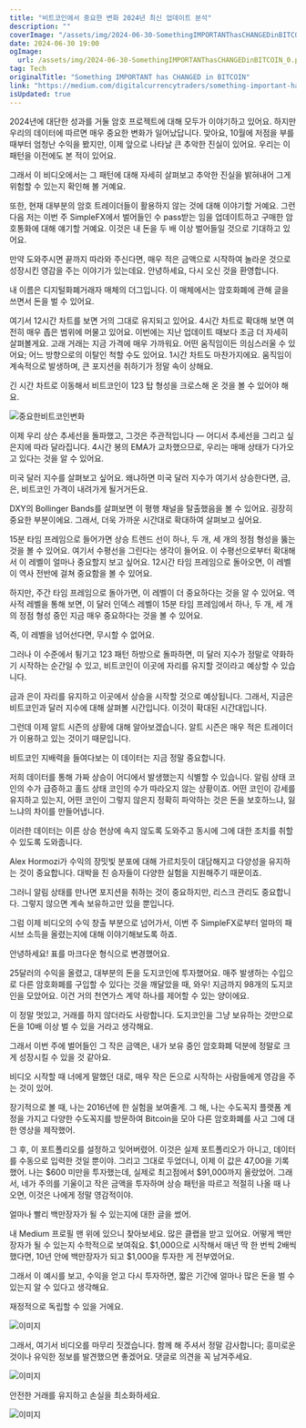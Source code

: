 ```yaml
---
title: "비트코인에서 중요한 변화 2024년 최신 업데이트 분석"
description: ""
coverImage: "/assets/img/2024-06-30-SomethingIMPORTANThasCHANGEDinBITCOIN_0.png"
date: 2024-06-30 19:00
ogImage: 
  url: /assets/img/2024-06-30-SomethingIMPORTANThasCHANGEDinBITCOIN_0.png
tag: Tech
originalTitle: "Something IMPORTANT has CHANGED in BITCOIN"
link: "https://medium.com/digitalcurrencytraders/something-important-has-changed-in-bitcoin-2b7f28448a16"
isUpdated: true
---
```






2024년에 대단한 성과를 거둘 암호 프로젝트에 대해 모두가 이야기하고 있어요. 하지만 우리의 데이터에 따르면 매우 중요한 변화가 일어났답니다. 맞아요, 10월에 저점을 부를 때부터 엄청난 수익을 봤지만, 이제 앞으로 나타날 큰 추악한 진실이 있어요. 우리는 이 패턴을 이전에도 본 적이 있어요.

그래서 이 비디오에서는 그 패턴에 대해 자세히 살펴보고 추악한 진실을 밝혀내어 그게 위험할 수 있는지 확인해 볼 거예요.

또한, 현재 대부분의 암호 트레이더들이 활용하지 않는 것에 대해 이야기할 거예요. 그런 다음 저는 이번 주 SimpleFX에서 벌어들인 수 pass받는 임을 업데이트하고 구매한 암호통화에 대해 얘기할 거예요. 이것은 내 돈을 두 배 이상 벌어들일 것으로 기대하고 있어요.

만약 도와주시면 끝까지 따라와 주신다면, 매우 적은 금액으로 시작하여 놀라운 것으로 성장시킨 영감을 주는 이야기가 있는데요. 안녕하세요, 다시 오신 것을 환영합니다.

<div class="content-ad"></div>

내 이름은 디지털화폐거래자 매체의 더그입니다. 이 매체에서는 암호화폐에 관해 글을 쓰면서 돈을 벌 수 있어요.

여기서 12시간 차트를 보면 거의 그대로 유지되고 있어요. 4시간 차트로 확대해 보면 여전히 매우 좁은 범위에 머물고 있어요. 이번에는 지난 업데이트 때보다 조금 더 자세히 살펴볼게요. 고래 거래는 지금 가격에 매우 가까워요. 어떤 움직임이든 의심스러울 수 있어요; 어느 방향으로의 이탈인 척할 수도 있어요. 1시간 차트도 마찬가지에요. 움직임이 계속적으로 발생하며, 큰 포지션을 취하기가 정말 속이 상해요.

긴 시간 차트로 이동해서 비트코인이 123 탑 형성을 크로스해 온 것을 볼 수 있어야 해요.

![중요한비트코인변화](/assets/img/2024-06-30-SomethingIMPORTANThasCHANGEDinBITCOIN_0.png)

<div class="content-ad"></div>

이제 우리 상슨 추세선을 돌파했고, 그것은 주관적입니다 — 어디서 추세선을 그리고 싶은지에 따라 달라집니다. 4시간 봉의 EMA가 교차했으므로, 우리는 매매 상태가 다가오고 있다는 것을 알 수 있어요.

미국 달러 지수를 살펴보고 싶어요. 왜냐하면 미국 달러 지수가 여기서 상승한다면, 금, 은, 비트코인 가격이 내려가게 될거거든요.

DXY의 Bollinger Bands를 살펴보면 이 평행 채널을 탈출했음을 볼 수 있어요. 굉장히 중요한 부분이에요. 그래서, 더욱 가까운 시간대로 확대하여 살펴보고 싶어요.

<div class="content-ad"></div>

15분 타임 프레임으로 들어가면 상승 트렌드 선이 하나, 두 개, 세 개의 정점 형성을 뚫는 것을 볼 수 있어요. 여기서 수평선을 그린다는 생각이 들어요. 이 수평선으로부터 확대해서 이 레벨이 얼마나 중요할지 보고 싶어요. 12시간 타임 프레임으로 돌아오면, 이 레벨이 역사 전반에 걸쳐 중요함을 볼 수 있어요.

하지만, 주간 타임 프레임으로 돌아가면, 이 레벨이 더 중요하다는 것을 알 수 있어요. 역사적 레벨을 통해 보면, 이 달러 인덱스 레벨이 15분 타임 프레임에서 하나, 두 개, 세 개의 정점 형성 중인 지금 매우 중요하다는 것을 볼 수 있어요.

즉, 이 레벨을 넘어선다면, 무시할 수 없어요.

<div class="content-ad"></div>

그러나 이 수준에서 튕기고 123 패턴 하방으로 돌파하면, 미 달러 지수가 정말로 약화하기 시작하는 순간일 수 있고, 비트코인이 이곳에 자리를 유지할 것이라고 예상할 수 있습니다.

금과 은이 자리를 유지하고 이곳에서 상승을 시작할 것으로 예상됩니다. 그래서, 지금은 비트코인과 달러 지수에 대해 살펴볼 시간입니다. 이것이 확대된 시간대입니다.

그런데 이제 알트 시즌의 상황에 대해 알아보겠습니다. 알트 시즌은 매우 적은 트레이더가 이용하고 있는 것이기 때문입니다.

비트코인 지배력을 들여다보는 이 데이터는 지금 정말 중요합니다.

<div class="content-ad"></div>

저희 데이터를 통해 가짜 상승이 어디에서 발생했는지 식별할 수 있습니다. 알림 상태 코인의 수가 급증하고 홀드 상태 코인의 수가 따라오지 않는 상황이죠. 어떤 코인이 강세를 유지하고 있는지, 어떤 코인이 그렇지 않은지 정확히 파악하는 것은 돈을 보호하느냐, 잃느냐의 차이를 만들어냅니다. 

이러한 데이터는 이른 상승 현상에 속지 않도록 도와주고 동시에 그에 대한 조치를 취할 수 있도록 도와줍니다. 

Alex Hormozi가 수익의 장밋빛 분포에 대해 가르치듯이 대담해지고 다양성을 유지하는 것이 중요합니다. 대박을 친 승자들이 다양한 실험을 지원해주기 때문이죠.

그러니 알림 상태를 만나면 포지션을 취하는 것이 중요하지만, 리스크 관리도 중요합니다. 그렇지 않으면 계속 보유하고만 있을 뿐입니다.

그럼 이제 비디오의 수익 창출 부분으로 넘어가서, 이번 주 SimpleFX로부터 얼마의 패시브 소득을 올렸는지에 대해 이야기해보도록 하죠.

<div class="content-ad"></div>

안녕하세요! 표를 마크다운 형식으로 변경했어요.

25달러의 수익을 올렸고, 대부분의 돈을 도지코인에 투자했어요. 매주 발생하는 수입으로 다른 암호화폐를 구입할 수 있다는 것을 깨달았을 때, 와우! 지금까지 98개의 도지코인을 모았어요. 이건 거의 천연가스 계약 하나를 제어할 수 있는 양이에요.

이 정말 멋있고, 거래를 하지 않더라도 사랑합니다. 도지코인을 그냥 보유하는 것만으로 돈을 10배 이상 벌 수 있을 거라고 생각해요.

그래서 이번 주에 벌어들인 그 작은 금액은, 내가 보유 중인 암호화폐 덕분에 정말로 크게 성장시킬 수 있을 것 같아요.

<div class="content-ad"></div>

비디오 시작할 때 너에게 말했던 대로, 매우 작은 돈으로 시작하는 사람들에게 영감을 주는 것이 있어.

장기적으로 볼 때, 나는 2016년에 한 실험을 보여줄게. 그 해, 나는 수도꼭지 플랫폼 계정을 가지고 다양한 수도꼭지를 방문하여 Bitcoin을 모아 다른 암호화폐를 사고 그에 대한 영상을 제작했어.

그 후, 이 포트폴리오를 설정하고 잊어버렸어. 이것은 실제 포트폴리오가 아니고, 데이터를 수동으로 입력한 것일 뿐이야. 그리고 그대로 두었더니, 이제 이 값은 47,00을 기록했어. 나는 $600 미만을 투자했는데, 실제로 최고점에서 $91,000까지 올랐었어. 그래서, 네가 주의를 기울이고 작은 금액을 투자하며 상승 패턴을 따르고 적절히 나올 때 나오면, 이것은 나에게 정말 영감적이야.

얼마나 빨리 백만장자가 될 수 있는지에 대한 글을 썼어.

<div class="content-ad"></div>

내 Medium 프로필 맨 위에 있으니 찾아보세요. 많은 클랩을 받고 있어요. 어떻게 백만장자가 될 수 있는지 수학적으로 보여줘요. $1,000으로 시작해서 매년 딱 한 번씩 2배씩 했다면, 10년 안에 백만장자가 되고 $1,000을 투자한 게 전부였어요.

그래서 이 예시를 보고, 수익을 얻고 다시 투자하면, 짧은 기간에 얼마나 많은 돈을 벌 수 있는지 알 수 있다고 생각해요.

재정적으로 독립할 수 있을 거에요.

![이미지](/assets/img/2024-06-30-SomethingIMPORTANThasCHANGEDinBITCOIN_4.png)

<div class="content-ad"></div>

그래서, 여기서 비디오를 마무리 짓겠습니다. 함께 해 주셔서 정말 감사합니다; 흥미로운 것이나 유익한 정보를 발견했으면 좋겠어요. 댓글로 의견을 꼭 남겨주세요.

![이미지](/assets/img/2024-06-30-SomethingIMPORTANThasCHANGEDinBITCOIN_5.png)

안전한 거래를 유지하고 손실을 최소화하세요.

<div class="content-ad"></div>

![이미지](/assets/img/2024-06-30-SomethingIMPORTANThasCHANGEDinBITCOIN_6.png)